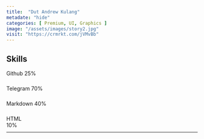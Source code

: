 ```yaml
---
title:  "Dut Andrew Kulang"
metadate: "hide"
categories: [ Premium, UI, Graphics ]
image: "/assets/images/story2.jpg"
visit: "https://crmrkt.com/jVMvBb"
---
```


## Skills

<div class="progress" style="height: 30px; margin-bottom: 10px;">
  <div class="progress-bar bg-success" role="progressbar" style="width: 25%" aria-valuenow="25" aria-valuemin="0" aria-valuemax="100">Github 25%</div>
</div>
<div class="progress" style="height: 30px; margin-bottom: 10px;">
  <div class="progress-bar bg-info" role="progressbar" style="width: 70%" aria-valuenow="25" aria-valuemin="0" aria-valuemax="100">Telegram 70%</div>
</div>
<div class="progress" style="height: 30px; margin-bottom: 10px;">
  <div class="progress-bar bg-warning" role="progressbar" style="width: 40%" aria-valuenow="25" aria-valuemin="0" aria-valuemax="100">Markdown 40%</div>
</div>
<div class="progress" style="height: 30px;">
  <div class="progress-bar bg-danger" role="progressbar" style="width: 10%" aria-valuenow="25" aria-valuemin="0" aria-valuemax="100">HTML 10%</div>
</div>

-----